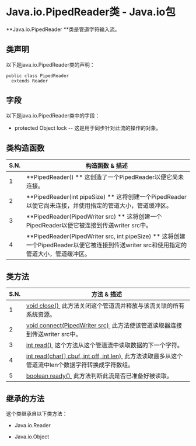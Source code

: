 # Java.io.PipedReader类 - Java.io包

**Java.io.PipedReader **类是管道字符输入流。

## 类声明

以下是java.io.PipedReader类的声明：

```
public class PipedReader
  extends Reader
```

## 字段

以下是java.io.PipedReader类中的字段：

*   protected Object lock -- 这是用于同步针对此流的操作的对象。

## 类构造函数

| S.N. | 构造函数 & 描述 |
| --- | --- |
| 1 | **PipedReader() ** 这创造了一个PipedReader以便它尚未连接。 |
| 2 | **PipedReader(int pipeSize) ** 这将创建一个PipedReader以便它尚未连接，并使用指定的管道大小，管道缓冲区。 |
| 3 | **PipedReader(PipedWriter src) ** 这将创建一个PipedReader以便它被连接到传送writer src中。 |
| 4 | **PipedReader(PipedWriter src, int pipeSize) ** 这将创建一个PipedReader以便它被连接到传送writer src和使用指定的管道大小，管道缓冲区。 |

## 类方法

| S.N. | 方法 & 描述 |
| --- | --- |
| 1 | [void close() ](http://www.yiibai.com/java/io/pipedreader_close.html) 此方法关闭这个管道流并释放与该流关联的所有系统资源。 |
| 2 | [void connect(PipedWriter src) ](http://www.yiibai.com/java/io/pipedreader_connect.html) 此方法使该管道读取器连接到传送writer src中。 |
| 3 | [int read() ](http://www.yiibai.com/java/io/pipedreader_read.html) 这个方法从这个管道流中读取数据的下一个字符。 |
| 4 | [int read(char[] cbuf, int off, int len) ](http://www.yiibai.com/java/io/pipedreader_read_char.html) 此方法读取最多从这个管道流中len个数据字符转换成字符数组。 |
| 5 | [boolean ready() ](http://www.yiibai.com/java/io/pipedreader_ready.html) 此方法判断此流是否已准备好被读取。 |

## 继承的方法

这个类继承自以下类方法：

*   Java.io.Reader

*   Java.io.Object

